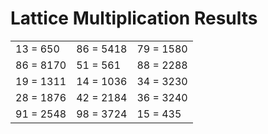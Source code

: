 # Lattice Multiplication Results

|   |   |   |
|---|---|---|
| 13 = 650 | 86 = 5418 | 79 = 1580 |
| 86 = 8170 | 51 = 561 | 88 = 2288 |
| 19 = 1311 | 14 = 1036 | 34 = 3230 |
| 28 = 1876 | 42 = 2184 | 36 = 3240 |
| 91 = 2548 | 98 = 3724 | 15 = 435 |
